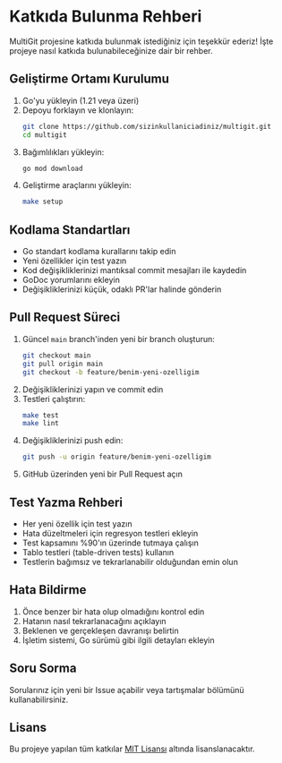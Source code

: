 # Katkıda Bulunma Rehberi

MultiGit projesine katkıda bulunmak istediğiniz için teşekkür ederiz! İşte projeye nasıl katkıda bulunabileceğinize dair bir rehber.

## Geliştirme Ortamı Kurulumu

1. Go'yu yükleyin (1.21 veya üzeri)
2. Depoyu forklayın ve klonlayın:
   ```bash
   git clone https://github.com/sizinkullaniciadiniz/multigit.git
   cd multigit
   ```
3. Bağımlılıkları yükleyin:
   ```bash
   go mod download
   ```
4. Geliştirme araçlarını yükleyin:
   ```bash
   make setup
   ```

## Kodlama Standartları

- Go standart kodlama kurallarını takip edin
- Yeni özellikler için test yazın
- Kod değişikliklerinizi mantıksal commit mesajları ile kaydedin
- GoDoc yorumlarını ekleyin
- Değişikliklerinizi küçük, odaklı PR'lar halinde gönderin

## Pull Request Süreci

1. Güncel `main` branch'inden yeni bir branch oluşturun:
   ```bash
   git checkout main
   git pull origin main
   git checkout -b feature/benim-yeni-ozelligim
   ```
2. Değişikliklerinizi yapın ve commit edin
3. Testleri çalıştırın:
   ```bash
   make test
   make lint
   ```
4. Değişikliklerinizi push edin:
   ```bash
   git push -u origin feature/benim-yeni-ozelligim
   ```
5. GitHub üzerinden yeni bir Pull Request açın

## Test Yazma Rehberi

- Her yeni özellik için test yazın
- Hata düzeltmeleri için regresyon testleri ekleyin
- Test kapsamını %90'ın üzerinde tutmaya çalışın
- Tablo testleri (table-driven tests) kullanın
- Testlerin bağımsız ve tekrarlanabilir olduğundan emin olun

## Hata Bildirme

1. Önce benzer bir hata olup olmadığını kontrol edin
2. Hatanın nasıl tekrarlanacağını açıklayın
3. Beklenen ve gerçekleşen davranışı belirtin
4. İşletim sistemi, Go sürümü gibi ilgili detayları ekleyin

## Soru Sorma

Sorularınız için yeni bir Issue açabilir veya tartışmalar bölümünü kullanabilirsiniz.

## Lisans

Bu projeye yapılan tüm katkılar [MIT Lisansı](LICENSE) altında lisanslanacaktır.
